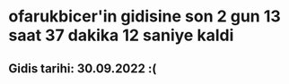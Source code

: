 # ofarukbicer'in gidisine son 2 gun 13 saat 37 dakika 12 saniye kaldi

## Gidis tarihi: 30.09.2022 :(